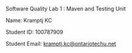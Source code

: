 Software Quality Lab 1 : Maven and Testing Unit

Name: Kramptj KC 


Student ID: 100787909


Student Email: kramptj.kc@ontariotechu.net
